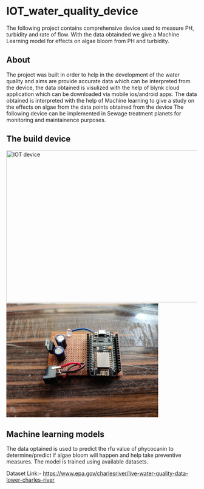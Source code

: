# IOT_water_quality_device
The following project contains comprehensive device used to measure PH, turbidity and rate of flow. With the data obtainded we give a Machine Learning model for effects on algae bloom from PH and turbidity.

## About
The project was built in order to help in the development of the water quality and aims are provide accurate data which can be interpreted from the device, the data obtained is visulized with the help of blynk cloud application which can be downloaded via mobile ios/android apps. The data obtained is interpreted with the help of Machine learning to give a study on the effects on algae from the data points obtained from the device The following device can be implemented in Sewage treatment planets for monitoring and maintainence purposes.

## The build device

<img src="https://github.com/HarshaLokesh/IOT_water_quality_device/blob/main/Device_images/IMG_20211108_085628.jpg" title="IOT device"  width="600" height="400">

<img src="https://github.com/HarshaLokesh/IOT_water_quality_device/blob/main/Device_images/IMG_20211108_092627.jpg" title="Nodemcu iot wifi transmitter" width="400">

## Machine learning models

The data optained is used to predict the rfu value of phycocanin to determine/predict if algae bloom will happen and help take preventive measures. The model is trained using available datasets.

Dataset Link:- https://www.epa.gov/charlesriver/live-water-quality-data-lower-charles-river
